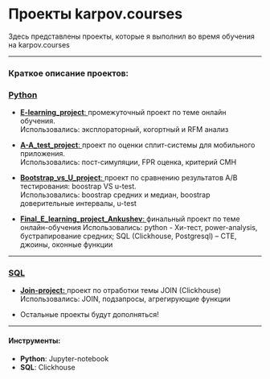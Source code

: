 # Проекты karpov.courses
Здесь представлены проекты, которые я выполнил во время обучения на karpov.courses

--- 

### Краткое описание проектов:

### <a href="https://github.com/vladank99/Karpov.courses_projects/tree/main/Python"> Python </a>

- <a href="https://github.com/vladank99/Karpov.courses_projects/tree/main/Python/E-learning_project"> **E-learning_project**: </a>промежуточный проект по теме онлайн обучения.   
      Использовались: эксплораторный, когортный и RFM анализ
      
      
- <a href="https://github.com/vladank99/Karpov.courses_projects/tree/main/Python/A-A_test_project"> **A-A_test_project**: </a>проект по оценки сплит-системы для мобильного приложения.  
      Использовались: пост-симуляции, FPR оценка, критерий CMH
      
- <a href="https://github.com/vladank99/Karpov.courses_projects/tree/main/Python/Bootstrap_vs_U_project"> **Bootstrap_vs_U_project**: </a>проект по сравнению результатов А/B тестирования: boostrap VS u-test.  
      Использовались: boostrap средних и медиан, boostrap доверительные интервалы, u-test

- <a href="https://htmlpreview.github.io/?https://github.com/vladank99/Karpov.courses_projects/blob/main/Python/final_E_learning_project_Ankushev.html"> **Final_E_learning_project_Ankushev**: </a>финальный проект по теме онлайн-обучения
      Использовались: python -  Хи-тест, power-analysis, бустрапирование средних; SQL (Clickhouse, Postgresql) – CTE, джоины, оконные функции
      
---

### <a href="https://github.com/vladank99/Karpov.courses_projects/tree/main/SQL"> SQL </a>

- <a href="https://github.com/vladank99/Karpov.courses_projects/tree/main/SQL/Join_project"> **Join-project:** </a> проект по отработки темы JOIN (Clickhouse)    
    Использовались: JOIN, подзапросы, агрегирующие функции
    
- Остальные проекты будут дополняться!


---


#### Инструменты:

- **Python**: Jupyter-notebook 
- **SQL**: Clickhouse

